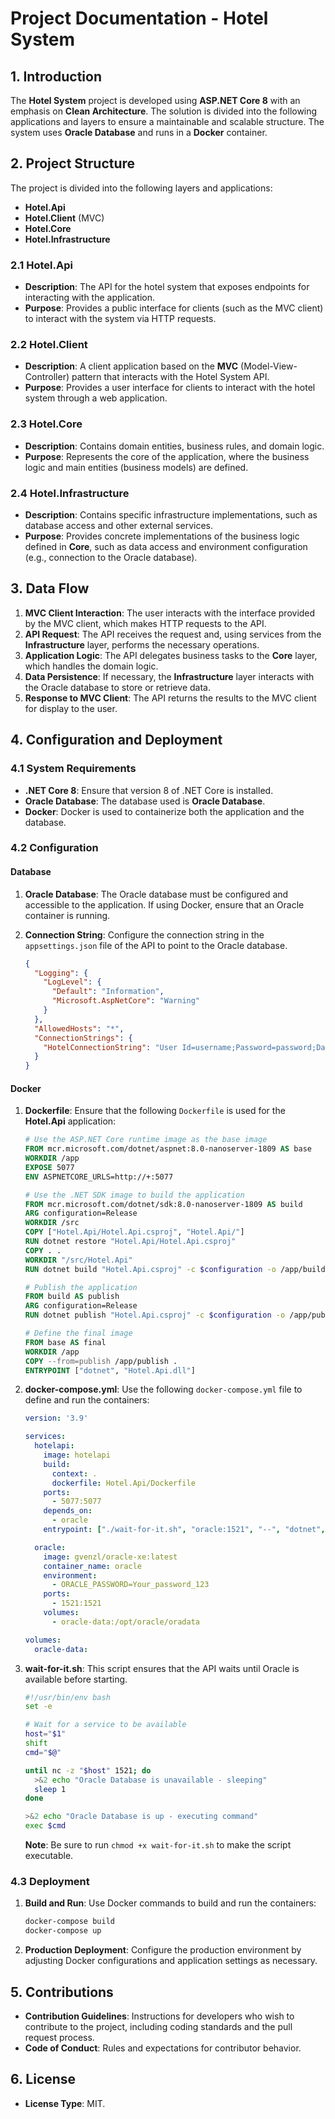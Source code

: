 # **Project Documentation - Hotel System**

## **1. Introduction**

The **Hotel System** project is developed using **ASP.NET Core 8** with an emphasis on **Clean Architecture**. The solution is divided into the following applications and layers to ensure a maintainable and scalable structure. The system uses **Oracle Database** and runs in a **Docker** container.

## **2. Project Structure**

The project is divided into the following layers and applications:

- **Hotel.Api**
- **Hotel.Client** (MVC)
- **Hotel.Core**
- **Hotel.Infrastructure**

### **2.1 Hotel.Api**

- **Description**: The API for the hotel system that exposes endpoints for interacting with the application.
- **Purpose**: Provides a public interface for clients (such as the MVC client) to interact with the system via HTTP requests.

### **2.2 Hotel.Client**

- **Description**: A client application based on the **MVC** (Model-View-Controller) pattern that interacts with the Hotel System API.
- **Purpose**: Provides a user interface for clients to interact with the hotel system through a web application.

### **2.3 Hotel.Core**

- **Description**: Contains domain entities, business rules, and domain logic.
- **Purpose**: Represents the core of the application, where the business logic and main entities (business models) are defined.

### **2.4 Hotel.Infrastructure**

- **Description**: Contains specific infrastructure implementations, such as database access and other external services.
- **Purpose**: Provides concrete implementations of the business logic defined in **Core**, such as data access and environment configuration (e.g., connection to the Oracle database).

## **3. Data Flow**

1. **MVC Client Interaction**: The user interacts with the interface provided by the MVC client, which makes HTTP requests to the API.
2. **API Request**: The API receives the request and, using services from the **Infrastructure** layer, performs the necessary operations.
3. **Application Logic**: The API delegates business tasks to the **Core** layer, which handles the domain logic.
4. **Data Persistence**: If necessary, the **Infrastructure** layer interacts with the Oracle database to store or retrieve data.
5. **Response to MVC Client**: The API returns the results to the MVC client for display to the user.

## **4. Configuration and Deployment**

### **4.1 System Requirements**

- **.NET Core 8**: Ensure that version 8 of .NET Core is installed.
- **Oracle Database**: The database used is **Oracle Database**.
- **Docker**: Docker is used to containerize both the application and the database.

### **4.2 Configuration**

#### **Database**

1. **Oracle Database**: The Oracle database must be configured and accessible to the application. If using Docker, ensure that an Oracle container is running.
2. **Connection String**: Configure the connection string in the `appsettings.json` file of the API to point to the Oracle database.

   ```json
   {
     "Logging": {
       "LogLevel": {
         "Default": "Information",
         "Microsoft.AspNetCore": "Warning"
       }
     },
     "AllowedHosts": "*",
     "ConnectionStrings": {
       "HotelConnectionString": "User Id=username;Password=password;Data Source=localhost:1521/ORCL;"
     }
   }
   ```

#### **Docker**

1. **Dockerfile**: Ensure that the following `Dockerfile` is used for the **Hotel.Api** application:

   ```Dockerfile
   # Use the ASP.NET Core runtime image as the base image
   FROM mcr.microsoft.com/dotnet/aspnet:8.0-nanoserver-1809 AS base
   WORKDIR /app
   EXPOSE 5077
   ENV ASPNETCORE_URLS=http://+:5077

   # Use the .NET SDK image to build the application
   FROM mcr.microsoft.com/dotnet/sdk:8.0-nanoserver-1809 AS build
   ARG configuration=Release
   WORKDIR /src
   COPY ["Hotel.Api/Hotel.Api.csproj", "Hotel.Api/"]
   RUN dotnet restore "Hotel.Api/Hotel.Api.csproj"
   COPY . . 
   WORKDIR "/src/Hotel.Api"
   RUN dotnet build "Hotel.Api.csproj" -c $configuration -o /app/build

   # Publish the application
   FROM build AS publish
   ARG configuration=Release
   RUN dotnet publish "Hotel.Api.csproj" -c $configuration -o /app/publish /p:UseAppHost=false

   # Define the final image
   FROM base AS final
   WORKDIR /app
   COPY --from=publish /app/publish . 
   ENTRYPOINT ["dotnet", "Hotel.Api.dll"]
   ```

2. **docker-compose.yml**: Use the following `docker-compose.yml` file to define and run the containers:

   ```yaml
   version: '3.9'

   services:
     hotelapi:
       image: hotelapi
       build:
         context: .
         dockerfile: Hotel.Api/Dockerfile
       ports:
         - 5077:5077
       depends_on:
         - oracle
       entrypoint: ["./wait-for-it.sh", "oracle:1521", "--", "dotnet", "Hotel.Api.dll"]

     oracle:
       image: gvenzl/oracle-xe:latest
       container_name: oracle
       environment:
         - ORACLE_PASSWORD=Your_password_123
       ports:
         - 1521:1521
       volumes:
         - oracle-data:/opt/oracle/oradata

   volumes:
     oracle-data:
   ```

3. **wait-for-it.sh**: This script ensures that the API waits until Oracle is available before starting.

   ```bash
   #!/usr/bin/env bash
   set -e

   # Wait for a service to be available
   host="$1"
   shift
   cmd="$@"

   until nc -z "$host" 1521; do
     >&2 echo "Oracle Database is unavailable - sleeping"
     sleep 1
   done

   >&2 echo "Oracle Database is up - executing command"
   exec $cmd
   ```

   **Note**: Be sure to run `chmod +x wait-for-it.sh` to make the script executable.

### **4.3 Deployment**

1. **Build and Run**: Use Docker commands to build and run the containers:

   ```bash
   docker-compose build
   docker-compose up
   ```

2. **Production Deployment**: Configure the production environment by adjusting Docker configurations and application settings as necessary.

## **5. Contributions**

- **Contribution Guidelines**: Instructions for developers who wish to contribute to the project, including coding standards and the pull request process.
- **Code of Conduct**: Rules and expectations for contributor behavior.

## **6. License**

- **License Type**: MIT.